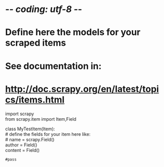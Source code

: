 # -*- coding: utf-8 -*-  
  
# Define here the models for your scraped items  
#  
# See documentation in:  
# http://doc.scrapy.org/en/latest/topics/items.html  
  
import scrapy  
from scrapy.item import Item,Field  
  
  
class MyTestItem(Item):  
    # define the fields for your item here like:  
    # name = scrapy.Field()  
    author = Field()  
    content = Field()  
  
    #pass  
